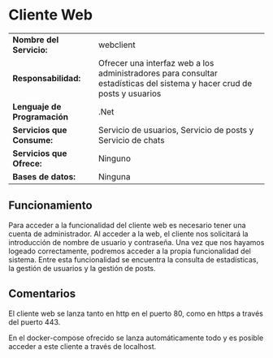 # Cliente Web

|||
|-|-|
|**Nombre del Servicio:**|webclient|
|**Responsabilidad:**|Ofrecer una interfaz web a los administradores para consultar estadísticas del sistema y hacer crud de posts y usuarios|
|**Lenguaje de Programación**|.Net|
|**Servicios que Consume:**|Servicio de usuarios, Servicio de posts y Servicio de chats|
|**Servicios que Ofrece:**|Ninguno|
|**Bases de datos:**|Ninguna|

## Funcionamiento
Para acceder a la funcionalidad del cliente web es necesario tener una cuenta de administrador. Al acceder a la web, el cliente nos solicitará la introducción de nombre de usuario y contraseña. Una vez que nos hayamos logeado correctamente, podremos acceder a la propia funcionalidad del sistema. Entre esta funcionalidad se encuentra la consulta de estadísticas, la gestión de usuarios y la gestión de posts.

## Comentarios
El cliente web se lanza tanto en http en el puerto 80, como en https a través del puerto 443.

En el docker-compose ofrecido se lanza automáticamente todo y es posible acceder a este cliente a través de localhost.